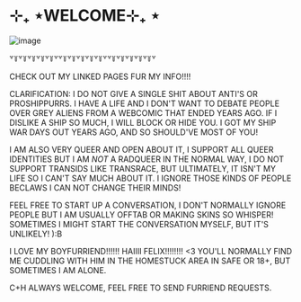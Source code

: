 # ⊹₊ ⋆WELCOME⊹₊ ⋆
![image](https://github.com/user-attachments/assets/d632cae8-a3e5-4711-b136-1a18b19508b6)

꒷꒦꒷꒦꒷꒦꒷꒦꒷꒦꒷꒷꒦꒷꒦꒷꒦꒷꒦꒷꒦꒷꒷꒦꒷꒦꒷꒦꒷꒦꒷꒦꒷

CHECK OUT MY LINKED PAGES FUR MY INFO!!!!

CLARIFICATION: I DO NOT GIVE A SINGLE SHIT ABOUT ANTI'S OR PROSHIPPURRS. I HAVE A LIFE AND I DON'T WANT TO DEBATE PEOPLE OVER GREY ALIENS FROM A WEBCOMIC THAT ENDED YEARS AGO. IF I DISLIKE A SHIP SO MUCH, I WILL BLOCK OR HIDE YOU. I GOT MY SHIP WAR DAYS OUT YEARS AGO, AND SO SHOULD'VE MOST OF YOU!

I AM ALSO VERY QUEER AND OPEN ABOUT IT, I SUPPORT ALL QUEER IDENTITIES BUT I AM *NOT* A RADQUEER IN THE NORMAL WAY, I DO NOT SUPPORT TRANSIDS LIKE TRANSRACE, BUT ULTIMATELY, IT ISN'T MY LIFE SO I CAN'T SAY MUCH ABOUT IT. I IGNORE THOSE KINDS OF PEOPLE BECLAWS I CAN NOT CHANGE THEIR MINDS!

FEEL FREE TO START UP A CONVERSATION, I DON'T NORMALLY IGNORE PEOPLE BUT I AM USUALLY OFFTAB OR MAKING SKINS SO WHISPER! SOMETIMES I MIGHT START THE CONVERSATION MYSELF, BUT IT'S UNLIKELY! ):B

I LOVE MY BOYFURRIEND!!!!!! HAIIII FELIX!!!!!!!! <3 
YOU'LL NORMALLY FIND ME CUDDLING WITH HIM IN THE HOMESTUCK AREA IN SAFE OR 18+, BUT SOMETIMES I AM ALONE.

C+H ALWAYS WELCOME, FEEL FREE TO SEND FURRIEND REQUESTS.
